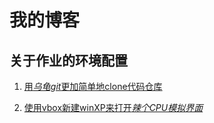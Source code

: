 # 我的博客

## 关于作业的环境配置

1. <a href="001(forlab01" target="_blank">用*乌龟git*更加简单地clone代码仓库</a>

2. <a href="002(forlab07" target="_blank">使用vbox新建winXP来打开*辣个CPU模拟界面*</a>